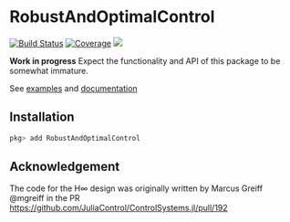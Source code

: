 # RobustAndOptimalControl

[![Build Status](https://github.com/JuliaControl/RobustAndOptimalControl.jl/workflows/CI/badge.svg)](https://github.com/JuliaControl/RobustAndOptimalControl.jl/actions)
[![Coverage](https://codecov.io/gh/JuliaControl/RobustAndOptimalControl.jl/branch/master/graph/badge.svg)](https://codecov.io/gh/JuliaControl/RobustAndOptimalControl.jl)
[![](https://img.shields.io/badge/docs-latest-blue.svg)](https://juliacontrol.github.io/RobustAndOptimalControl.jl/dev)



**Work in progress** Expect the functionality and API of this package to be somewhat immature.


See [examples](https://github.com/JuliaControl/RobustAndOptimalControl.jl/tree/master/examples) and [documentation](https://juliacontrol.github.io/RobustAndOptimalControl.jl/dev)


## Installation
```julia
pkg> add RobustAndOptimalControl
```
## Acknowledgement
The code for the H∞ design was originally written by Marcus Greiff @mgreiff in the PR https://github.com/JuliaControl/ControlSystems.jl/pull/192 